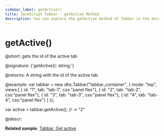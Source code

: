 ```yaml
---
sidebar_label: getActive()
title: JavaScript Tabbar - getActive Method 
description: You can explore the getActive method of Tabbar in the documentation of the DHTMLX JavaScript UI library. Browse developer guides and API reference, try out code examples and live demos, and download a free 30-day evaluation version of DHTMLX Suite 7.
---
```


# getActive()

@short: gets the id of the active tab

@signature: {'getActive(): string;'}

@returns:
A string with the id of the active tab.

@example:
var tabbar = new dhx.Tabbar("tabbar_container", {
    mode: "top",            
    views:[
        { id: "1", tab: "tab-1", css:"panel flex"},
        { id: "2", tab: "tab-2", css:"panel flex"},
        { id: "3", tab: "tab-3", css:"panel flex"},
        { id: "4", tab: "tab-4", css:"panel flex"}
    ]
});

var active = tabbar.getActive(); // -> "2"

@descr:

**Related sample**: [Tabbar. Get active](https://snippet.dhtmlx.com/xpvkcwiu)

[comment]: # (@relatedapi: tabbar/api/tabbar_setactive_method.md)

[comment]: # (@related: tabbar/work_with_tabbar.md#settinggetting-the-active-tab)
